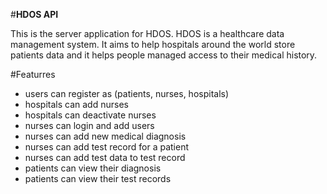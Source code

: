#**HDOS API**

This is the server application for HDOS. HDOS
is a healthcare data management system. It 
aims to help hospitals around the world store
patients data and it helps people managed access
to their medical history.

#Featurres
- users can register as (patients, nurses, hospitals)
- hospitals can add nurses 
- hospitals can deactivate nurses
- nurses can login and add users 
- nurses can add new medical diagnosis 
- nurses can add test record for a patient 
- nurses can add test data to test record 
- patients can view their diagnosis 
- patients can view their test records

